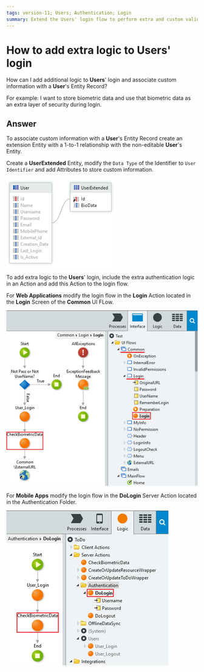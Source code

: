```yaml
---
tags: version-11; Users; Authentication; Login
summary: Extend the Users' login flow to perform extra and custom validations
---
```


# How to add extra logic to Users' login

How can I add additional logic to **Users**' login and associate custom information with a **User**'s Entity Record?

For example: I want to store biometric data and use that biometric data as an extra layer of security during login.

## Answer

To associate custom information with a **User**'s Entity Record create an extension Entity with a 1-to-1 relationship with the non-editable **User**'s Entity.

Create a **UserExtended** Entity, modify the `Data Type` of the Identifier to `User Identifier` and add Attributes to store custom information.

![Extended User data](images/users-login-extra-00.png)

To add extra logic to the **Users**' login, include the extra authentication logic in an Action and add this Action to the login flow. 

For **Web Applications** modify the login flow in the **Login** Action located in the **Login** Screen of the **Common** UI FLow.

![Custom login flow](images/users-login-extra-01.png)

For **Mobile Apps** modify the login flow in the **DoLogin** Server Action located in the Authentication Folder.

![Custom login flow](images/users-login-extra-02.png)